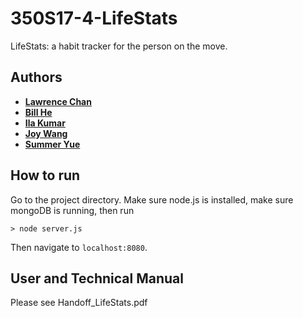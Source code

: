 # 350S17-4-LifeStats

LifeStats: a habit tracker for the person on the move.

## Authors

* [**Lawrence Chan**](https://github.com/chanlaw)
* [**Bill He**](https://github.com/bill-he)
* [**Ila Kumar**](https://github.com/ilakumar)
* [**Joy Wang**](https://github.com/joyqiaoyiwang)
* [**Summer Yue**](https://github.com/yutingyue514)

## How to run

Go to the project directory. Make sure node.js is installed, make sure mongoDB is running, then run

```
> node server.js
```
Then navigate to ```localhost:8080```.

## User and Technical Manual
Please see Handoff_LifeStats.pdf
